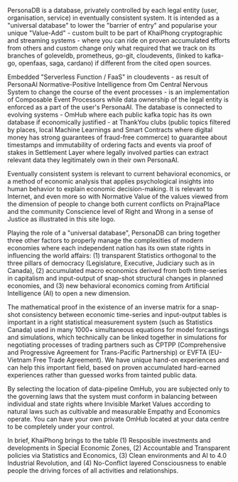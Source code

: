 PersonaDB is a database, privately controlled by each legal entity (user, organisation, service) in eventually consistent system. It is intended as a "universal database" to lower the "barrier of entry" and popularise your unique "Value-Add" - custom built to be part of KhaiPhong cryptographic and streaming systems - where you can ride on proven accumulated efforts from others and custom change only what required that we track on its branches of goleveldb, prometheus, go-git, cloudevents, (linked to kafka-go, openfaas, saga, cardano) if different from the cited open sources.

Embedded "Serverless Function / FaaS" in cloudevents - as result of PersonaAI Normative-Positive Intelligence from Om Central Nervous System to change the course of the event processes - is an implementation of Composable Event Processors while data ownership of the legal entity is enforced as a part of the user's PersonaAI. The database is connected to evolving systems - OmHub where each public kafka topic has its own database if economically justified - at ThankYou clubs (public topics filtered by places, local Machine Learnings and Smart Contracts where digital money has strong guarantees of fraud-free commerce) to guarantee about timestamps and immutability of ordering facts and events via proof of stakes in Settlement Layer where legally involved parties can extract relevant data they legitimately own in their own PersonaAI.

Eventually consistent system is relevant to current behavioral economics, or a method of economic analysis that applies psychological insights into human behavior to explain economic decision-making. It is relevant to Internet, and even more so with Normative Value of the values viewed from the dimension of people to change both current conflicts on PrajnaPlace and the community Conscience level of Right and Wrong in a sense of Justice as illustrated in this site logo.

Playing the role of a "universal database", PersonaDB can bring together three other factors to properly manage the complexities of modern economies where each independent nation has its own state rights in influencing the world affairs: (1) transparent Statistics orthogonal to the three pillars of democracy (Legislature, Executive, Judiciary such as in Canada), (2) accumulated macro economics derived from both time-series in capitalism and input-output of snap-shot structural changes in planned economies, and (3) new behavioral economics coming from Artificial Intelligence (AI) to open a new dimension.

The mathematical proof in the existence of an inverse matrix for a snap-shot consistency between economic time-series and input-output tables is important in a right statistical measurement system (such as Statistics Canada) used in many 1000+ simultaneous equations for model forcastings and simulations, which technically can be linked together in simulations for negotiating processes of trading partners such as CPTPP (Comprehensive and Progressive Agreement for Trans-Pacific Partnership) or EVFTA (EU-Vietnam Free Trade Agreement). We have unique hand-on experiences and can help this important field, based on proven accumulated hard-earned experiences rather than guessed works from tainted public data.

By selecting the location of data-pipeline OmHub, you are subjected only to the governing laws that the system must conform in balancing between individual and state rights where Invisible Market Values according to natural laws such as cultivable and measurable Empathy and Economics operate. You can have your own private OmHub located at your data centre to be completely under your control.

In brief, KhaiPhong brings to the table (1) Resposible investments and developments in Special Economic Zones, (2) Accountable and Transparent policies via Statistics and Economics, (3) Clean environments and AI to 4.0 Industrial Revolution, and (4) No-Conflict layered Consciousness to enable people the driving forces of all activities and relationships.

